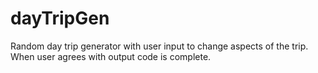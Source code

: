 # dayTripGen
Random day trip generator with user input to change aspects of the trip. When user agrees with output code is complete.
